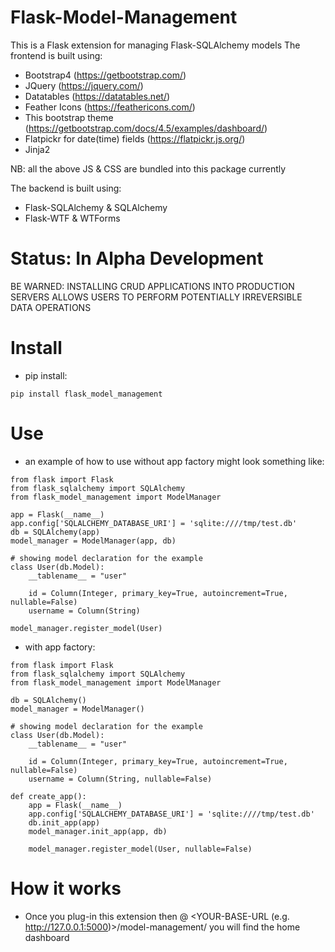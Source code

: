 # Flask-Model-Management
This is a Flask extension for managing Flask-SQLAlchemy models
The frontend is built using:
* Bootstrap4 (https://getbootstrap.com/)
* JQuery (https://jquery.com/)
* Datatables (https://datatables.net/)
* Feather Icons (https://feathericons.com/)
* This bootstrap theme (https://getbootstrap.com/docs/4.5/examples/dashboard/)
* Flatpickr for date(time) fields (https://flatpickr.js.org/)
* Jinja2

NB: all the above JS & CSS are bundled into this package currently


The backend is built using:
* Flask-SQLAlchemy & SQLAlchemy
* Flask-WTF & WTForms


# Status: In Alpha Development
BE WARNED: INSTALLING CRUD APPLICATIONS INTO PRODUCTION SERVERS ALLOWS USERS TO PERFORM POTENTIALLY IRREVERSIBLE DATA OPERATIONS

# Install
* pip install:
```
pip install flask_model_management
```

# Use
* an example of how to use without app factory might look something like:
```
from flask import Flask
from flask_sqlalchemy import SQLAlchemy
from flask_model_management import ModelManager

app = Flask(__name__)
app.config['SQLALCHEMY_DATABASE_URI'] = 'sqlite:////tmp/test.db'
db = SQLAlchemy(app)
model_manager = ModelManager(app, db)

# showing model declaration for the example
class User(db.Model):
    __tablename__ = "user"

    id = Column(Integer, primary_key=True, autoincrement=True, nullable=False)
    username = Column(String)

model_manager.register_model(User)
```


* with app factory:
```
from flask import Flask
from flask_sqlalchemy import SQLAlchemy
from flask_model_management import ModelManager

db = SQLAlchemy()
model_manager = ModelManager()

# showing model declaration for the example
class User(db.Model):
    __tablename__ = "user"

    id = Column(Integer, primary_key=True, autoincrement=True, nullable=False)
    username = Column(String, nullable=False)

def create_app():
    app = Flask(__name__)
    app.config['SQLALCHEMY_DATABASE_URI'] = 'sqlite:////tmp/test.db'
    db.init_app(app)
    model_manager.init_app(app, db)

    model_manager.register_model(User, nullable=False)
```

# How it works
* Once you plug-in this extension then @ <YOUR-BASE-URL (e.g. http://127.0.0.1:5000)>/model-management/ you will find the home dashboard
